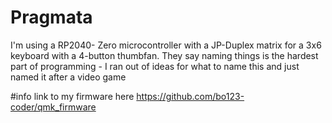 # Pragmata

I'm using a RP2040- Zero microcontroller with a JP-Duplex matrix for a 3x6 keyboard with a 4-button thumbfan.
They say naming things is the hardest part of programming - I ran out of ideas for what to name this and just named it after a video game

#info
link to my firmware here https://github.com/bo123-coder/qmk_firmware